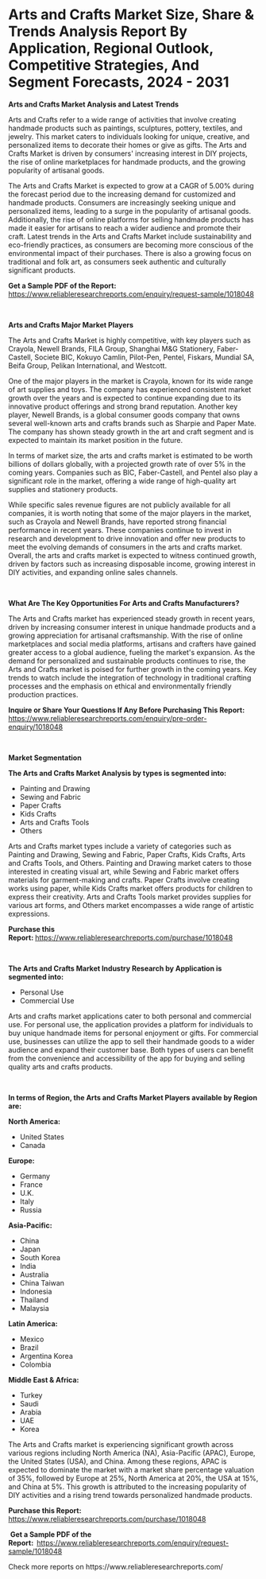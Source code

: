 <p><h1>Arts and Crafts Market Size, Share & Trends Analysis Report By Application, Regional Outlook, Competitive Strategies, And Segment Forecasts, 2024 - 2031</h1></p><p><strong>Arts and Crafts Market Analysis and Latest Trends</strong></p>
<p><p>Arts and Crafts refer to a wide range of activities that involve creating handmade products such as paintings, sculptures, pottery, textiles, and jewelry. This market caters to individuals looking for unique, creative, and personalized items to decorate their homes or give as gifts. The Arts and Crafts Market is driven by consumers' increasing interest in DIY projects, the rise of online marketplaces for handmade products, and the growing popularity of artisanal goods.</p><p>The Arts and Crafts Market is expected to grow at a CAGR of 5.00% during the forecast period due to the increasing demand for customized and handmade products. Consumers are increasingly seeking unique and personalized items, leading to a surge in the popularity of artisanal goods. Additionally, the rise of online platforms for selling handmade products has made it easier for artisans to reach a wider audience and promote their craft. Latest trends in the Arts and Crafts Market include sustainability and eco-friendly practices, as consumers are becoming more conscious of the environmental impact of their purchases. There is also a growing focus on traditional and folk art, as consumers seek authentic and culturally significant products.</p></p>
<p><strong>Get a Sample PDF of the Report:&nbsp;</strong> <a href="https://www.reliableresearchreports.com/enquiry/request-sample/1018048">https://www.reliableresearchreports.com/enquiry/request-sample/1018048</a></p>
<p>&nbsp;</p>
<p><strong>Arts and Crafts Major Market Players</strong></p>
<p><p>The Arts and Crafts Market is highly competitive, with key players such as Crayola, Newell Brands, FILA Group, Shanghai M&G Stationery, Faber-Castell, Societe BIC, Kokuyo Camlin, Pilot-Pen, Pentel, Fiskars, Mundial SA, Beifa Group, Pelikan International, and Westcott.</p><p>One of the major players in the market is Crayola, known for its wide range of art supplies and toys. The company has experienced consistent market growth over the years and is expected to continue expanding due to its innovative product offerings and strong brand reputation. Another key player, Newell Brands, is a global consumer goods company that owns several well-known arts and crafts brands such as Sharpie and Paper Mate. The company has shown steady growth in the art and craft segment and is expected to maintain its market position in the future.</p><p>In terms of market size, the arts and crafts market is estimated to be worth billions of dollars globally, with a projected growth rate of over 5% in the coming years. Companies such as BIC, Faber-Castell, and Pentel also play a significant role in the market, offering a wide range of high-quality art supplies and stationery products.</p><p>While specific sales revenue figures are not publicly available for all companies, it is worth noting that some of the major players in the market, such as Crayola and Newell Brands, have reported strong financial performance in recent years. These companies continue to invest in research and development to drive innovation and offer new products to meet the evolving demands of consumers in the arts and crafts market. Overall, the arts and crafts market is expected to witness continued growth, driven by factors such as increasing disposable income, growing interest in DIY activities, and expanding online sales channels.</p></p>
<p>&nbsp;</p>
<p><strong>What Are The Key Opportunities For Arts and Crafts Manufacturers?</strong></p>
<p><p>The Arts and Crafts market has experienced steady growth in recent years, driven by increasing consumer interest in unique handmade products and a growing appreciation for artisanal craftsmanship. With the rise of online marketplaces and social media platforms, artisans and crafters have gained greater access to a global audience, fueling the market's expansion. As the demand for personalized and sustainable products continues to rise, the Arts and Crafts market is poised for further growth in the coming years. Key trends to watch include the integration of technology in traditional crafting processes and the emphasis on ethical and environmentally friendly production practices.</p></p>
<p><strong>Inquire or Share Your Questions If Any Before Purchasing This Report:</strong> <a href="https://www.reliableresearchreports.com/enquiry/pre-order-enquiry/1018048">https://www.reliableresearchreports.com/enquiry/pre-order-enquiry/1018048</a></p>
<p>&nbsp;</p>
<p><strong>Market Segmentation</strong></p>
<p><strong>The Arts and Crafts Market Analysis by types is segmented into:</strong></p>
<p><ul><li>Painting and Drawing</li><li>Sewing and Fabric</li><li>Paper Crafts</li><li>Kids Crafts</li><li>Arts and Crafts Tools</li><li>Others</li></ul></p>
<p><p>Arts and Crafts market types include a variety of categories such as Painting and Drawing, Sewing and Fabric, Paper Crafts, Kids Crafts, Arts and Crafts Tools, and Others. Painting and Drawing market caters to those interested in creating visual art, while Sewing and Fabric market offers materials for garment-making and crafts. Paper Crafts involve creating works using paper, while Kids Crafts market offers products for children to express their creativity. Arts and Crafts Tools market provides supplies for various art forms, and Others market encompasses a wide range of artistic expressions.</p></p>
<p><strong>Purchase this Report:&nbsp;</strong><a href="https://www.reliableresearchreports.com/purchase/1018048">https://www.reliableresearchreports.com/purchase/1018048</a></p>
<p>&nbsp;</p>
<p><strong>The Arts and Crafts Market Industry Research by Application is segmented into:</strong></p>
<p><ul><li>Personal Use</li><li>Commercial Use</li></ul></p>
<p><p>Arts and crafts market applications cater to both personal and commercial use. For personal use, the application provides a platform for individuals to buy unique handmade items for personal enjoyment or gifts. For commercial use, businesses can utilize the app to sell their handmade goods to a wider audience and expand their customer base. Both types of users can benefit from the convenience and accessibility of the app for buying and selling quality arts and crafts products.</p></p>
<p>&nbsp;</p>
<p><strong>In terms of Region, the Arts and Crafts Market Players available by Region are:</strong></p>
<p>
    <p> <strong> North America: </strong>
        <ul>
            <li>United States</li>
            <li>Canada</li>
        </ul>
        </p> 
    <p> <strong> Europe: </strong>
        <ul>
            <li>Germany</li>
            <li>France</li>
            <li>U.K.</li>
            <li>Italy</li>
            <li>Russia</li>
        </ul>
        </p> 
    <p> <strong> Asia-Pacific: </strong>
        <ul>
            <li>China</li>
            <li>Japan</li>
            <li>South Korea</li>
            <li>India</li>
            <li>Australia</li>
            <li>China Taiwan</li>
            <li>Indonesia</li>
            <li>Thailand</li>
            <li>Malaysia</li>
        </ul>
        </p> 
    <p> <strong> Latin America: </strong>
        <ul>
            <li>Mexico</li>
            <li>Brazil</li>
            <li>Argentina Korea</li>
            <li>Colombia</li>
        </ul>
        </p> 
    <p> <strong> Middle East & Africa: </strong>
        <ul>
            <li>Turkey</li>
            <li>Saudi</li>
            <li>Arabia</li>
            <li>UAE</li>
            <li>Korea</li>
        </ul>
    </p>
    </p>
<p><p>The Arts and Crafts market is experiencing significant growth across various regions including North America (NA), Asia-Pacific (APAC), Europe, the United States (USA), and China. Among these regions, APAC is expected to dominate the market with a market share percentage valuation of 35%, followed by Europe at 25%, North America at 20%, the USA at 15%, and China at 5%. This growth is attributed to the increasing popularity of DIY activities and a rising trend towards personalized handmade products.</p></p>
<p><strong>Purchase this Report: </strong><a href="https://www.reliableresearchreports.com/purchase/1018048">https://www.reliableresearchreports.com/purchase/1018048</a></p>
<p>&nbsp;<strong>Get a Sample PDF of the Report:&nbsp;&nbsp;</strong><a href="https://www.reliableresearchreports.com/enquiry/request-sample/1018048">https://www.reliableresearchreports.com/enquiry/request-sample/1018048</a></p>
<p><strong></strong></p>
<p>Check more reports on https://www.reliableresearchreports.com/</p>